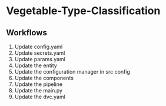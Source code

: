 # Vegetable-Type-Classification

## Workflows

1. Update config.yaml
2. Update secrets.yaml 
3. Update params.yaml
4. Update the entity
5. Update the configuration manager in src config
6. Update the components
7. Update the pipeline 
8. Update the main.py
9. Update the dvc.yaml
